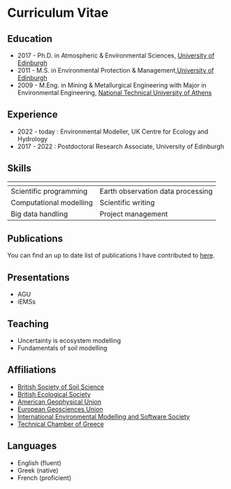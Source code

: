 # Curriculum Vitae

## Education

* 2017 - Ph.D. in Atmospheric & Environmental Sciences, [University of Edinburgh](https://geosciences.ed.ac.uk)
* 2011 - M.S. in Environmental Protection & Management,[University of Edinburgh](https://geosciences.ed.ac.uk)
* 2009 - M.Eng. in Mining & Metallurgical Engineering with Major in Environmental Engineering, [National Technical University of Athens](http://eng.metal.ntua.gr)

## Experience

* 2022 - today : Environmental Modeller, UK Centre for Ecology and Hydrology
* 2017 - 2022 : Postdoctoral Research Associate, University of Edinburgh

## Skills

<!--
* Scientific programming
* Computational modelling
* Big data handling
* Earth observation data processing
* Scientific writing
* Project management
-->

| <!-- -->    | <!-- --> |
|-------------|-------------|
| Scientific programming | Earth observation data processing |
| Computational modelling | Scientific writing |
| Big data handling | Project management | 

## Publications

You can find an up to date list of publications I have contributed to [here](https://scholar.google.com/citations?user=7BUpIaMAAAAJ&hl=en&oi=ao).

## Presentations

* AGU
* iEMSs  

## Teaching

* Uncertainty is ecosystem modelling 
* Fundamentals of soil modelling 

## Affiliations

* [British Society of Soil Science](https://soils.org.uk)
* [British Ecological Society](https://www.britishecologicalsociety.org)
* [American Geophysical Union](https://www.agu.org)
* [European Geosciences Union](https://www.egu.eu)
* [International Environmental Modelling and Software Society](https://iemss.org)
* [Technical Chamber of Greece](https://web.tee.gr/en/)

## Languages
* English (fluent)
* Greek (native)
* French (proficient)
